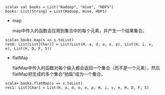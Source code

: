 ```
scala> val books = List("Hadoop", "Hive", "HDFS")
books: List[String] = List(Hadoop, Hive, HDFS)
```

- map

  map中传入的函数会应用到集合中的每个元素，并产生一个结果集合。
```
scala> books.map(s => s.toList)
res0: List[List[Char]] = List(List(H, a, d, o, o, p), List(H, i, v, e), List(H, D, F, S))
```

- flatMap

  flatMap中传入的函数对每个输入都会返回一个集合（而不是一个元素），然后flatMap把生成的多个集合“拍扁”成为一个集合。
```
scala> books.flatMap(s => s.toList)
res1: List[Char] = List(H, a, d, o, o, p, H, i, v, e, H, D, F, S)
```
